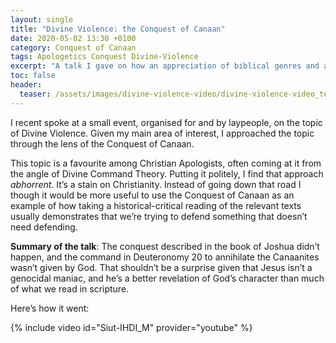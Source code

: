 ```yaml
---
layout: single
title: "Divine Violence: the Conquest of Canaan"
date: 2020-05-02 13:30 +0100
category: Conquest of Canaan
tags: Apologetics Conquest Divine-Violence
excerpt: "A talk I gave on how an appreciation of biblical genres and archaeological evidence can help us navigate difficult passages."
toc: false
header:
  teaser: /assets/images/divine-violence-video/divine-violence-video_teaser.png
---
```


I recent spoke at a small event, organised for and by laypeople, on the topic of Divine Violence. Given my main area of interest, I approached the topic through the lens of the Conquest of Canaan.

This topic is a favourite among Christian Apologists, often coming at it from the angle of Divine Command Theory. Putting it politely, I find that approach _abhorrent_. It’s a stain on Christianity. Instead of going down that road I though it would be more useful to use the Conquest of Canaan as an example of how taking a historical-critical reading of the relevant texts usually demonstrates that we’re trying to defend something that doesn’t need defending.

**Summary of the talk**: The conquest described in the book of Joshua didn’t happen, and the command in Deuteronomy 20 to annihilate the Canaanites wasn’t given by God. That shouldn’t be a surprise given that Jesus isn’t a genocidal maniac, and he’s a better revelation of God’s character than much of what we read in scripture.

Here’s how it went:

{% include video id="Siut-IHDI_M" provider="youtube" %}
